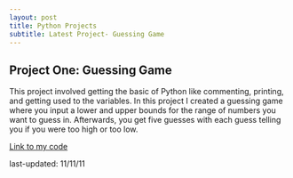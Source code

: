 ```yaml
---
layout: post
title: Python Projects
subtitle: Latest Project- Guessing Game
---
```



## Project One: Guessing Game
This project involved getting the basic of Python like commenting, printing, and getting used to the variables. In this project I created a guessing game where you input a lower and upper bounds for the range of numbers you want to guess in. Afterwards, you get five guesses with each guess telling you if you were too high or too low.

[Link to my code](/assets/data/Python_Fun.py)

last-updated: 11/11/11

